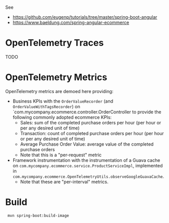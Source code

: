 See 
* https://github.com/eugenp/tutorials/tree/master/spring-boot-angular
* https://www.baeldung.com/spring-angular-ecommerce

# OpenTelemetry Traces

TODO

# OpenTelemetry Metrics

OpenTelemetry metrics are demoed here providing:
* Business KPIs with the `OrderValueRecorder` (and `OrderValueWithTagsRecorder`) on `com.mycompany.ecommerce.controller.OrderController to provide the following commonly adopted ecommerce KPIs:
   * Sales: sum of the completed purchase orders per hour (per hour or per any desired unit of time)
   * Transaction: count of completed purchase orders per hour (per hour or per any desired unit of time)
   * Average Purchase Order Value: average value of the completed purchase orders
   * Note that this is a "per-request" metric
* Framework instrumentation with the instrumentation of a Guava cache on `com.mycompany.ecommerce.service.ProductServiceImpl`, implemented in `com.mycompany.ecommerce.OpenTelemetryUtils.observeGoogleGuavaCache`.
   * Note that these are "per-interval" metrics.
    

# Build

```
 mvn spring-boot:build-image
```